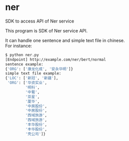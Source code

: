 # ner

SDK to access API of Ner service

This program is SDK of Ner service API.  

It can handle one sentence and simple text file in chinese.  
For instance:  
```bash
$ python ner.py
[Endpoint] http://example.com/ner/bert/normal
sentence example:
{'ORG': ['康龙化成', '安永华明']}
simple text file example:
{'LOC': ['新冠', '新疆'],
 'ORG': ['华资实业',
         '明科',
         '中葡',
         '亚星',
         '厦华',
         '中房股份',
         '中房股份',
         '西域旅游',
         '西域旅游',
         '丰华股份',
         '丰华股份',
         '壳公司']}
```
